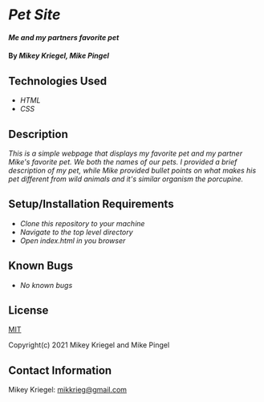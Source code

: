 # _Pet Site_

#### _Me and my partners favorite pet_

#### By _**Mikey Kriegel, Mike Pingel**_

## Technologies Used

* _HTML_
* _CSS_

## Description

_This is a simple webpage that displays my favorite pet and my partner Mike's favorite pet. We both the names of our pets. I provided a brief description of my pet, while Mike provided bullet points on what makes his pet different from wild animals and it's similar organism the porcupine._

## Setup/Installation Requirements

* _Clone this repository to your machine_
* _Navigate to the top level directory_
* _Open index.html in you browser_

## Known Bugs

* _No known bugs_

## License

[MIT](https://opensource.org/licenses/MIT)

Copyright(c) 2021 Mikey Kriegel and Mike Pingel

## Contact Information

Mikey Kriegel: mikkrieg@gmail.com